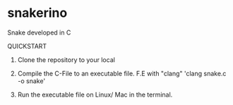# snakerino
Snake developed in C

QUICKSTART

1. Clone the repository to your local

2. Compile the C-File to an executable file. F.E with "clang" 'clang snake.c -o snake'

3. Run the executable file on Linux/ Mac in the terminal.
